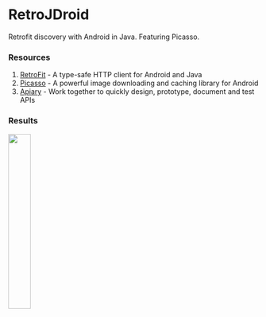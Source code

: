 # RetroJDroid
Retrofit discovery with Android in Java. Featuring Picasso.

### Resources
1. [RetroFit](http://square.github.io/retrofit/) - A type-safe HTTP client for Android and Java
2. [Picasso](http://square.github.io/picasso/) - A powerful image downloading and caching library for Android
3. [Apiary](apiary.io) - Work together to quickly design, prototype, document and test APIs

### Results
<img src="https://i.imgur.com/Rb2jyjG.png" width="30%"/>

